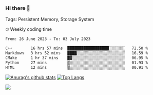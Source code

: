 ### Hi there 👋

Tags: Persistent Memory, Storage System

<!--

[![Anurag's github stats](https://github-readme-stats.vercel.app/api?username=wwyf)](https://github.com/anuraghazra/github-readme-stats)

[![Anurag's github stats](https://github-readme-stats.vercel.app/api?username=wwyf&count_private=true)](https://github.com/anuraghazra/github-readme-stats)


[![Top Langs](https://github-readme-stats.vercel.app/api/top-langs/?username=wwyf&count_private=true&&hide=jupyter%20notebook,html)](https://github.com/anuraghazra/github-readme-stats)



-->


⏱ Weekly coding time

<!--START_SECTION:waka-->

```txt
From: 26 June 2023 - To: 03 July 2023

C++        16 hrs 57 mins  ██████████████████░░░░░░░   72.50 %
Markdown   3 hrs 52 mins   ████░░░░░░░░░░░░░░░░░░░░░   16.59 %
CMake      1 hr 37 mins    █▓░░░░░░░░░░░░░░░░░░░░░░░   06.95 %
Python     27 mins         ▒░░░░░░░░░░░░░░░░░░░░░░░░   01.93 %
HTML       12 mins         ▒░░░░░░░░░░░░░░░░░░░░░░░░   00.91 %
```

<!--END_SECTION:waka-->



[![Anurag's github stats](https://github-readme-stats.vercel.app/api?username=wwyf&count_private=true&show_icons=true&hide_border=true)](https://github.com/anuraghazra/github-readme-stats) [![Top Langs](https://github-readme-stats.vercel.app/api/top-langs/?username=wwyf&count_private=true&hide=jupyter%20notebook,html,OpenEdge%20ABL&langs_count=10&layout=compact&hide_border=true)](https://github.com/anuraghazra/github-readme-stats)

<!--

[![willianrod's wakatime stats](https://github-readme-stats.vercel.app/api/wakatime?username=wwyf)](https://github.com/anuraghazra/github-readme-stats)


-->

![](https://hit.yhype.me/github/profile?user_id=23121291)

